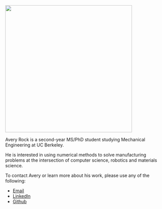 <img src="images/avery.png" width="400">

Avery Rock is a second-year MS/PhD student studying Mechanical Engineering at UC Berkeley. 

He is interested in using numerical methods to solve manufacturing problems at the intersection of computer science, robotics and materials science. 

To contact Avery or learn more about his work, please use any of the following: 

- [Email](mailto:avery_rock@berkeley.edu)
- [LinkedIn](https://www.linkedin.com/in/avery-rock-a47083b2/)
- [Github](https://github.com/avery-rock.github.io)
